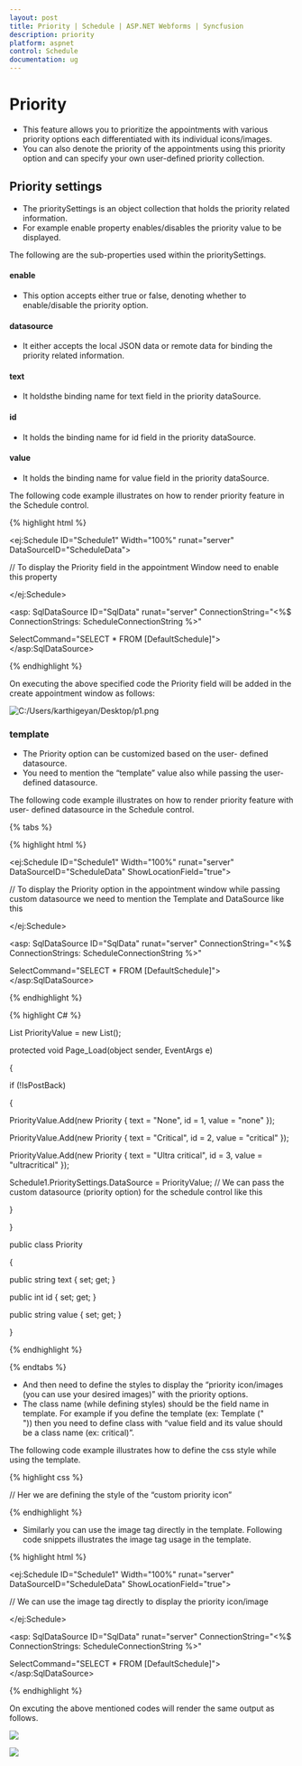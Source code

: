 ```yaml
---
layout: post
title: Priority | Schedule | ASP.NET Webforms | Syncfusion
description: priority
platform: aspnet
control: Schedule
documentation: ug
---
```


# Priority

* This feature allows you to prioritize the appointments with various priority options each differentiated with its individual icons/images. 
* You can also denote the priority of the appointments using this priority option and can specify your own user-defined priority collection.

## Priority settings

* The prioritySettings is an object collection that holds the priority related information. 
* For example enable property enables/disables the priority value to be displayed.

The following are the sub-properties used within the prioritySettings.

#### enable

* This option accepts either true or false, denoting whether to enable/disable the priority option.

#### datasource 

* It either accepts the local JSON data or remote data for binding the priority related information.

#### text

* It holdsthe binding name for text field in the priority dataSource.

#### id

* It holds the binding name for id field in the priority dataSource.



#### value

* It holds the binding name for value field in the priority dataSource.

The following code example illustrates on how to render priority feature in the Schedule control.


{% highlight html %}

<ej:Schedule ID="Schedule1" Width="100%" runat="server" DataSourceID="ScheduleData">

<PrioritySettings Enable="true" Id="id" Value="value" Text="text">

</PrioritySettings>   // To display the Priority field in the appointment Window need to enable this property

</ej:Schedule>

<asp: SqlDataSource ID="SqlData" runat="server" ConnectionString="<%$ ConnectionStrings: ScheduleConnectionString %>"

SelectCommand="SELECT * FROM [DefaultSchedule]"></asp:SqlDataSource>


{% endhighlight %}


On executing the above specified code the Priority field will be added in the create appointment window as follows:





![C:/Users/karthigeyan/Desktop/p1.png](Priority_images/Priority_img1.png)






### template

* The Priority option can be customized based on the user- defined datasource. 
* You need to mention the “template” value also while passing the user-defined datasource. 



The following code example illustrates on how to render priority feature with user- defined datasource in the Schedule control. 

{% tabs %}

{% highlight html %}


<ej:Schedule ID="Schedule1" Width="100%" runat="server" DataSourceID="ScheduleData" ShowLocationField="true">

<PrioritySettings Enable="true" Id="id" Value="value" Text="text" Template="<div class='${value}'></div>">  // To display the Priority option in the appointment window while passing custom datasource we need to mention the Template and DataSource like this

</PrioritySettings>

<AppointmentSettings Id="Id" Subject="Subject" AllDay="AllDay" StartTime="StartTime" EndTime="EndTime" Description="Description" Recurrence="Recurrence" Categorize="Categorize" Priority="Priority"/>

</ej:Schedule>

<asp: SqlDataSource ID="SqlData" runat="server" ConnectionString="<%$ ConnectionStrings: ScheduleConnectionString %>"

SelectCommand="SELECT * FROM [DefaultSchedule]"></asp:SqlDataSource>

{% endhighlight %}

{% highlight C# %}

List<Priority> PriorityValue = new List<Priority>();

protected void Page_Load(object sender, EventArgs e)

{

if (!IsPostBack)

{

PriorityValue.Add(new Priority { text = "None", id = 1, value = "none" });

PriorityValue.Add(new Priority { text = "Critical", id = 2, value = "critical" });

PriorityValue.Add(new Priority { text = "Ultra critical", id = 3, value = "ultracritical" });



Schedule1.PrioritySettings.DataSource = PriorityValue;  // We can pass the custom datasource (priority option) for the schedule control like this

}

}

public class Priority

{

public string text { set; get; }

public int id { set; get; }

public string value { set; get; }

}

{% endhighlight %}

{% endtabs %}

* And then need to define the styles to display the “priority icon/images (you can use your desired images)” with the priority options. 
* The class name (while defining styles) should be the field name in template. For example if you define the template (ex: Template ("<div class='${value}'></div>")) then you need to define class with “value field and its value should be a class name (ex: critical)”. 



The following code example illustrates how to define the css style while using the template.





{% highlight css %}

// Her we are defining the style of the “custom priority icon”

<style>

.critical,

.ultracritical,

.none {

height: 16px;

width: 17px;

float: left;

background-repeat: no-repeat;

padding: 1px;

}



.critical {

background-image: url('../themes/images/arrowup.png');

background-color: orange;

background-position: 2px;

}



.ultracritical {

background-image:url('../themes/images/arrowup.png');

background-color: red;

background-position: 2px;

}

</style>



{% endhighlight %}

* Similarly you can use the image tag directly in the template. Following code snippets illustrates the image tag usage in the template.


{% highlight html %}




<ej:Schedule ID="Schedule1" Width="100%" runat="server" DataSourceID="ScheduleData" ShowLocationField="true">

<PrioritySettings Enable="true" Id="id" Value="value" Text="text" Template="<img class='eimg' src='.../images/schedule/${value}.png' height='20px' width='20px'/>"> // We can use the image tag directly to display the priority icon/image



</PrioritySettings>

<AppointmentSettings Id="Id" Subject="Subject" AllDay="AllDay" StartTime="StartTime" EndTime="EndTime" Description="Description" Recurrence="Recurrence" Categorize="Categorize" Priority="Priority"/>

</ej:Schedule>

<asp: SqlDataSource ID="SqlData" runat="server" ConnectionString="<%$ ConnectionStrings: ScheduleConnectionString %>"

SelectCommand="SELECT * FROM [DefaultSchedule]"></asp:SqlDataSource>


{% endhighlight %}


On excuting the above mentioned codes will render the same output as follows.





![](Priority_images/Priority_img2.png)







![](Priority_images/Priority_img3.png)






